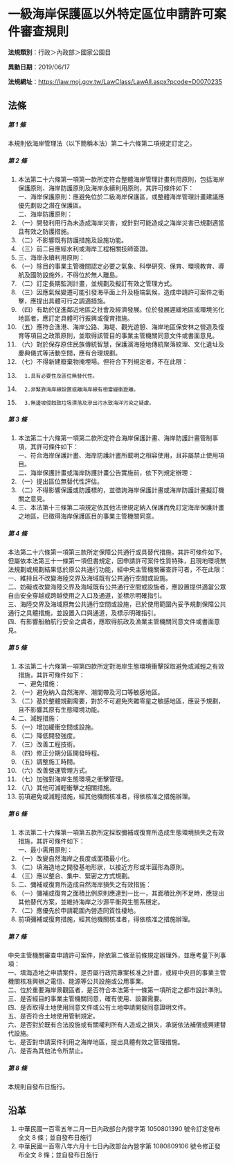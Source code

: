# 一級海岸保護區以外特定區位申請許可案件審查規則




**法規類別**：行政＞內政部＞國家公園目

**異動日期**：2019/06/17  

**法規網址**：https://law.moj.gov.tw/LawClass/LawAll.aspx?pcode=D0070235



## 法條
##### 第 1 條
本規則依海岸管理法（以下簡稱本法）第二十六條第二項規定訂定之。

##### 第 2 條
1. 本法第二十六條第一項第一款所定符合整體海岸管理計畫利用原則，包括海岸保護原則、海岸防護原則及海岸永續利用原則，其許可條件如下：  
一、海岸保護原則：應避免位於二級海岸保護區，或整體海岸管理計畫建議應優先劃設之潛在保護區。  
二、海岸防護原則：
1. （一）開發利用行為未造成海岸災害，或針對可能造成之海岸災害已規劃適當且有效之防護措施。
1. （二）不影響既有防護措施及設施功能。
1. （三）前二目應經水利或海岸工程相關技師簽證。
1. 三、海岸永續利用原則：
1. （一）除目的事業主管機關認定必要之氣象、科學研究、保育、環境教育、導航及國防設施外，不得位於無人離島。
1. （二）訂定長期監測計畫，並規劃及擬訂有效之管理方式。
1. （三）因應氣候變遷可能引發海平面上升及極端氣候，造成申請許可案件之衝擊，應提出具體可行之調適措施。
1. （四）有助於促進鄰近地區之社會及經濟發展。位於發展遲緩地區或環境劣化地區者，應訂定具體可行振興或復育措施。
1. （五）應符合漁港、海岸公路、海堤、觀光遊憩、海岸地區保安林之營造及復育等項目之政策原則，並取得該管目的事業主管機關同意文件或書面意見。
1. （六）對於保存原住民族傳統智慧，保護濱海陸地傳統聚落紋理、文化遺址及慶典儀式等活動空間，應有合理規劃。
1. （七）不得新建廢棄物掩埋場。但符合下列規定者，不在此限：
1.       1.具有必要性及區位無替代性。
1.       2.非緊靠海岸線設置或離海岸線有相當緩衝距離。
1.       3.無邊坡侵蝕致垃圾漂落及滲出污水致海洋污染之疑慮。

##### 第 3 條
1. 本法第二十六條第一項第二款所定符合海岸保護計畫、海岸防護計畫管制事項，其許可條件如下：  
一、符合海岸保護計畫、海岸防護計畫所載明之相容使用，且非屬禁止使用項目。  
二、海岸保護計畫或海岸防護計畫公告實施前，依下列規定辦理：
1. （一）提出區位無替代性評估。
1. （二）不得影響保護或防護標的，並徵詢海岸保護計畫或海岸防護計畫擬訂機關之意見。
1. 三、本法第十三條第二項規定依其他法律規定納入保護而免訂定海岸保護計畫之地區，已徵得海岸保護區目的事業主管機關同意。

##### 第 4 條
本法第二十六條第一項第三款所定保障公共通行或具替代措施，其許可條件如下。但屬依本法第三十一條第一項但書規定，因申請許可案件性質特殊，且現地環境無法規劃或規劃結果低於原公共通行功能，經中央主管機關審查許可者，不在此限：  
一、維持且不改變海陸交界及海域既有公共通行空間或設施。  
二、妨礙或改變海陸交界及海域既有公共通行空間或設施者，應設置提供適當公眾自由安全穿越或跨越使用之入口及通道，並標示明確指引。  
三、海陸交界及海域原無公共通行空間或設施，已於使用範圍內妥予規劃保障公共通行之具體措施，並設置入口與通道，及標示明確指引。  
四、有影響船舶航行安全之虞者，應取得航政及漁業主管機關同意文件或書面意見。

##### 第 5 條
1. 本法第二十六條第一項第四款所定對海岸生態環境衝擊採取避免或減輕之有效措施，其許可條件如下：  
一、避免措施：
1. （一）避免納入自然海岸、潮間帶及河口等敏感地區。
1. （二）基於整體規劃需要，對於不可避免夾雜零星之敏感地區，應妥予規劃，且不影響其原有生態環境功能。
1. 二、減輕措施：
1. （一）增加緩衝空間或設施。
1. （二）降低開發強度。
1. （三）改善工程技術。
1. （四）修正分期分區開發時程。
1. （五）調整施工時間。
1. （六）改善營運管理方式。
1. （七）加強對海岸生態環境之衝擊管理。
1. （八）其他可減輕衝擊之相關措施。
1. 前項避免或減輕措施，經其他機關核准者，得依核准之措施辦理。

##### 第 6 條
1. 本法第二十六條第一項第五款所定採取彌補或復育所造成生態環境損失之有效措施，其許可條件如下：  
一、最小需用原則：
1. （一）改變自然海岸之長度或面積最小化。
1. （二）填海造地之開發基地形狀，以接近方形或半圓形為原則。
1. （三）應以整合、集中、緊密之方式規劃。
1. 二、彌補或復育所造成自然海岸損失之有效措施：
1. （一）彌補或復育之面積比例原則應達到一比一，其面積比例不足時，應提出其他替代方案，並維持海岸之沙源平衡與生態系穩定。
1. （二）應優先於申請範圍內營造同質性棲地。
1. 前項彌補或復育措施，經其他機關核准者，得依核准之措施辦理。

##### 第 7 條
中央主管機關審查申請許可案件，除依第二條至前條規定辦理外，並應考量下列事項：  
一、填海造地之申請案件，是否屬行政院專案核准之計畫，或經中央目的事業主管機關核准興辦之電信、能源等公共設施或公用事業。  
二、位於重要海岸景觀區者，是否符合本法第十一條第一項所定之都市設計準則。  
三、是否經目的事業主管機關同意，確有使用、設置需要。  
四、是否取得土地使用同意文件或公有土地申請開發同意證明文件。  
五、是否符合土地使用管制規定。  
六、是否對於既有合法設施或有關權利所有人造成之損失，承諾依法補償或興建替代設施。  
七、是否對申請案件利用之海岸地區，提出具體有效之管理措施。  
八、是否為其他法令所禁止。

##### 第 8 條
本規則自發布日施行。

## 沿革
1. 中華民國一百零五年二月一日內政部台內營字第 1050801390 號令訂定發布全文 8  條；並自發布日施行
1. 中華民國一百零八年六月十七日內政部台內營字第 1080809106 號令修正發布全文 8  條；並自發布日施行
